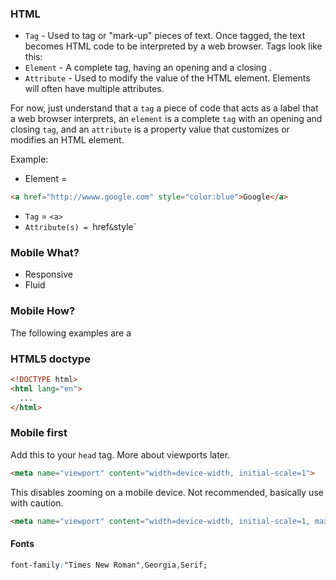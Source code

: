 ### HTML

- `Tag` - Used to tag or "mark-up" pieces of text. Once tagged, the text becomes HTML code to be interpreted by a web browser. Tags look like this:
- `Element` - A complete tag, having an opening and a closing .
- `Attribute` - Used to modify the value of the HTML element. Elements will often have multiple attributes.

For now, just understand that a `tag` a piece of code that acts as a label that a web browser interprets, an `element` is a complete `tag` with an opening and closing `tag`, and an `attribute` is a property value that customizes or modifies an HTML element.

Example:

- Element = 
```html
<a href="http://wwww.google.com" style="color:blue">Google</a>
```
- `Tag` = `<a>`
- `Attribute(s) = `href` & `style`

### Mobile What?

- Responsive
- Fluid


### Mobile How?

The following examples are a 

### HTML5 doctype

```html
<!DOCTYPE html>
<html lang="en">
  ...
</html>
```

### Mobile first

Add this to your `head` tag. More about viewports later.
```html
<meta name="viewport" content="width=device-width, initial-scale=1">
```

This disables zooming on a mobile device. Not recommended, basically use with caution.
```html
<meta name="viewport" content="width=device-width, initial-scale=1, maximum-scale=1, user-scalable=no">
```



#### Fonts

```css
font-family:"Times New Roman",Georgia,Serif;
```

